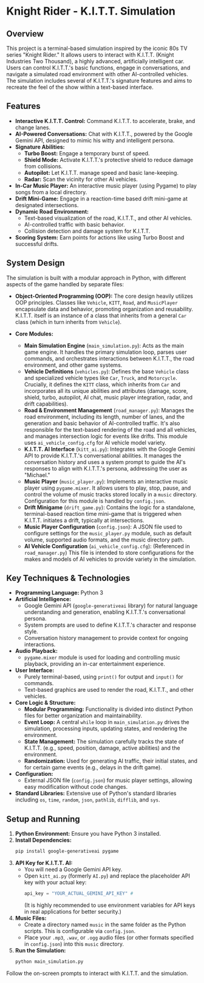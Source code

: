 # Knight Rider - K.I.T.T. Simulation

## Overview

This project is a terminal-based simulation inspired by the iconic 80s TV series "Knight Rider." It allows users to interact with K.I.T.T. (Knight Industries Two Thousand), a highly advanced, artificially intelligent car. Users can control K.I.T.T.'s basic functions, engage in conversations, and navigate a simulated road environment with other AI-controlled vehicles. The simulation includes several of K.I.T.T.'s signature features and aims to recreate the feel of the show within a text-based interface.

## Features

* **Interactive K.I.T.T. Control:** Command K.I.T.T. to accelerate, brake, and change lanes.
* **AI-Powered Conversations:** Chat with K.I.T.T., powered by the Google Gemini API, designed to mimic his witty and intelligent persona.
* **Signature Abilities:**
    * **Turbo Boost:** Engage a temporary burst of speed.
    * **Shield Mode:** Activate K.I.T.T.'s protective shield to reduce damage from collisions.
    * **Autopilot:** Let K.I.T.T. manage speed and basic lane-keeping.
    * **Radar:** Scan the vicinity for other AI vehicles.
* **In-Car Music Player:** An interactive music player (using Pygame) to play songs from a local directory.
* **Drift Mini-Game:** Engage in a reaction-time based drift mini-game at designated intersections.
* **Dynamic Road Environment:**
    * Text-based visualization of the road, K.I.T.T., and other AI vehicles.
    * AI-controlled traffic with basic behavior.
    * Collision detection and damage system for K.I.T.T.
* **Scoring System:** Earn points for actions like using Turbo Boost and successful drifts.

## System Design

The simulation is built with a modular approach in Python, with different aspects of the game handled by separate files:

* **Object-Oriented Programming (OOP):** The core design heavily utilizes OOP principles. Classes like `Vehicle`, `KITT`, `Road`, and `MusicPlayer` encapsulate data and behavior, promoting organization and reusability. K.I.T.T. itself is an instance of a class that inherits from a general `Car` class (which in turn inherits from `Vehicle`).

* **Core Modules:**
    * **Main Simulation Engine** (`main_simulation.py`): Acts as the main game engine. It handles the primary simulation loop, parses user commands, and orchestrates interactions between K.I.T.T., the road environment, and other game systems.
    * **Vehicle Definitions** (`vehicles.py`): Defines the base `Vehicle` class and specialized vehicle types like `Car`, `Truck`, and `Motorcycle`. Crucially, it defines the `KITT` class, which inherits from `Car` and incorporates all its unique abilities and attributes (damage, score, shield, turbo, autopilot, AI chat, music player integration, radar, and drift capabilities).
    * **Road & Environment Management** (`road_manager.py`): Manages the road environment, including its length, number of lanes, and the generation and basic behavior of AI-controlled traffic. It's also responsible for the text-based rendering of the road and all vehicles, and manages intersection logic for events like drifts. This module uses `ai_vehicle_config.cfg` for AI vehicle model variety.
    * **K.I.T.T. AI Interface** (`kitt_ai.py`): Integrates with the Google Gemini API to provide K.I.T.T.'s conversational abilities. It manages the conversation history and uses a system prompt to guide the AI's responses to align with K.I.T.T.'s persona, addressing the user as "Michael."
    * **Music Player** (`music_player.py`): Implements an interactive music player using `pygame.mixer`. It allows users to play, stop, pause, and control the volume of music tracks stored locally in a `music` directory. Configuration for this module is handled by `config.json`.
    * **Drift Minigame** (`drift_game.py`): Contains the logic for a standalone, terminal-based reaction time mini-game that is triggered when K.I.T.T. initiates a drift, typically at intersections.
    * **Music Player Configuration** (`config.json`): A JSON file used to configure settings for the `music_player.py` module, such as default volume, supported audio formats, and the music directory path.
    * **AI Vehicle Configuration** (`ai_vehicle_config.cfg`): (Referenced in `road_manager.py`) This file is intended to store configurations for the makes and models of AI vehicles to provide variety in the simulation.

## Key Techniques & Technologies

* **Programming Language:** Python 3
* **Artificial Intelligence:**
    * Google Gemini API (`google-generativeai` library) for natural language understanding and generation, enabling K.I.T.T.'s conversational persona.
    * System prompts are used to define K.I.T.T.'s character and response style.
    * Conversation history management to provide context for ongoing interactions.
* **Audio Playback:**
    * `pygame.mixer` module is used for loading and controlling music playback, providing an in-car entertainment experience.
* **User Interface:**
    * Purely terminal-based, using `print()` for output and `input()` for commands.
    * Text-based graphics are used to render the road, K.I.T.T., and other vehicles.
* **Core Logic & Structure:**
    * **Modular Programming:** Functionality is divided into distinct Python files for better organization and maintainability.
    * **Event Loop:** A central `while` loop in `main_simulation.py` drives the simulation, processing inputs, updating states, and rendering the environment.
    * **State Management:** The simulation carefully tracks the state of K.I.T.T. (e.g., speed, position, damage, active abilities) and the environment.
    * **Randomization:** Used for generating AI traffic, their initial states, and for certain game events (e.g., delays in the drift game).
* **Configuration:**
    * External JSON file (`config.json`) for music player settings, allowing easy modification without code changes.
* **Standard Libraries:** Extensive use of Python's standard libraries including `os`, `time`, `random`, `json`, `pathlib`, `difflib`, and `sys`.

## Setup and Running

1.  **Python Environment:** Ensure you have Python 3 installed.
2.  **Install Dependencies:**
    ```bash
    pip install google-generativeai pygame
    ```
3.  **API Key for K.I.T.T. AI:**
    * You will need a Google Gemini API key.
    * Open `kitt_ai.py` (formerly `AI.py`) and replace the placeholder API key with your actual key:
        ```python
        api_key = "YOUR_ACTUAL_GEMINI_API_KEY" #
        ```
        (It is highly recommended to use environment variables for API keys in real applications for better security.)
4.  **Music Files:**
    * Create a directory named `music` in the same folder as the Python scripts. This is configurable via `config.json`.
    * Place your `.mp3`, `.wav`, or `.ogg` audio files (or other formats specified in `config.json`) into this `music` directory.
5.  **Run the Simulation:**
    ```bash
    python main_simulation.py
    ```

Follow the on-screen prompts to interact with K.I.T.T. and the simulation.
